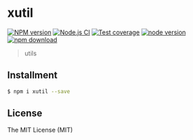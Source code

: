 # xutil

[![NPM version][npm-image]][npm-url]
[![Node.js CI](https://github.com/xudafeng/xutil/actions/workflows/ci.yml/badge.svg)](https://github.com/xudafeng/xutil/actions/workflows/ci.yml)
[![Test coverage][codecov-image]][codecov-url]
[![node version][node-image]][node-url]
[![npm download][download-image]][download-url]

[npm-image]: https://img.shields.io/npm/v/xutil.svg?style=flat-square
[npm-url]: https://npmjs.org/package/xutil
[codecov-image]: https://codecov.io/gh/xudafeng/xutil/branch/master/graph/badge.svg
[codecov-url]: https://codecov.io/gh/xudafeng/xutil
[node-image]: https://img.shields.io/badge/node.js-%3E=_8-green.svg?style=flat-square
[node-url]: http://nodejs.org/download/
[download-image]: https://img.shields.io/npm/dm/xutil.svg?style=flat-square
[download-url]: https://npmjs.org/package/xutil

> utils

## Installment

``` bash
$ npm i xutil --save
```

## License

The MIT License (MIT)
